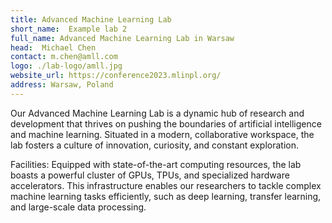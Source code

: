 ```yaml
---
title: Advanced Machine Learning Lab
short_name:  Example lab 2
full_name: Advanced Machine Learning Lab in Warsaw
head:  Michael Chen
contact: m.chen@amll.com
logo: ./lab-logo/amll.jpg
website_url: https://conference2023.mlinpl.org/
address: Warsaw, Poland
---
```


Our Advanced Machine Learning Lab is a dynamic hub of research and development that thrives on pushing the boundaries of
artificial intelligence and machine learning. Situated in a modern, collaborative workspace, the lab fosters a culture
of innovation, curiosity, and constant exploration.

Facilities:
Equipped with state-of-the-art computing resources, the lab boasts a powerful cluster of GPUs, TPUs, and specialized
hardware accelerators. This infrastructure enables our researchers to tackle complex machine learning tasks efficiently,
such as deep learning, transfer learning, and large-scale data processing.